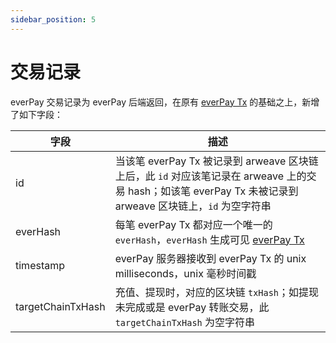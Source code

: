 ```yaml
---
sidebar_position: 5
---
```


# 交易记录

everPay 交易记录为 everPay 后端返回，在原有 [everPay Tx](./everpay-tx) 的基础之上，新增了如下字段：


|字段|描述|
|---|---|
|id|当该笔 everPay Tx 被记录到 arweave 区块链上后，此 `id` 对应该笔记录在 arweave 上的交易 hash；如该笔 everPay Tx 未被记录到 arweave 区块链上，`id` 为空字符串|
|everHash|每笔 everPay Tx 都对应一个唯一的 `everHash`，`everHash` 生成可见 [everPay Tx](./everpay-tx#everhash)|
|timestamp|everPay 服务器接收到 everPay Tx 的 unix milliseconds，unix 毫秒时间戳|
|targetChainTxHash|充值、提现时，对应的区块链 `txHash`；如提现未完成或是 everPay 转账交易，此 `targetChainTxHash` 为空字符串|